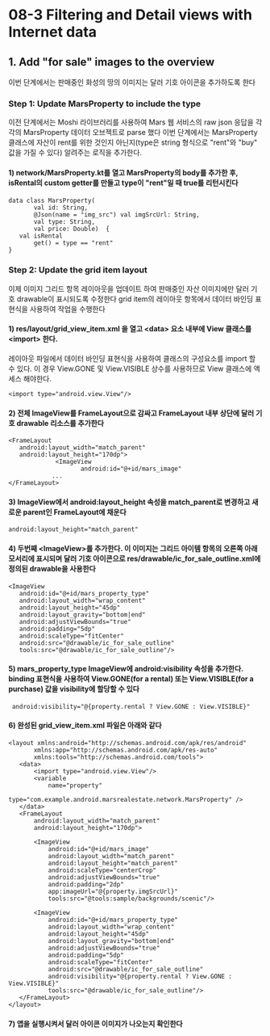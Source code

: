 # 08-3 Filtering and Detail views with Internet data

## 1. Add "for sale" images to the overview
이번 단계에서는 판매중인 화성의 땅의 이미지는 달러 기호 아이콘을 추가하도록 한다


### Step 1: Update MarsProperty to include the type
이전 단계에서는 Moshi 라이브러리를 사용하여 Mars 웹 서비스의 raw json 응답을 각각의 MarsProperty 데이터 오브젝트로 parse 했다
이번 단계에서는 MarsProperty 클래스에 자산이 rent를 위한 것인지 아닌지(type은 string 형식으로 "rent"와 "buy" 값을 가질 수 있다) 알려주는 로직을 추가한다. 

#### 1) network/MarsProperty.kt를 열고 MarsProperty의 body를 추가한 후, isRental의 custom getter를 만들고 type이 "rent"일 때 true를 리턴시킨다

```
data class MarsProperty(
       val id: String,
       @Json(name = "img_src") val imgSrcUrl: String,
       val type: String,
       val price: Double)  {
   val isRental
       get() = type == "rent"
}
```

### Step 2: Update the grid item layout
이제 이미지 그리드 항목 레이아웃을 업데이트 하여 판매중인 자산 이미지에만 달러 기호 drawable이 표시되도록 수정한다
grid item의 레이아웃 항목에서 데이터 바인딩 표현식을 사용하여 작업을 수행한다

#### 1) res/layout/grid_view_item.xml 을 열고 \<data\> 요소 내부에 View 클래스를 \<import\> 한다. 
레이아웃 파일에서 데이터 바인딩 표현식을 사용하여 클래스의 구성요소를 import 할 수 있다. 이 경우 View.GONE 및 View.VISIBLE 상수를 사용하므로 View 클래스에 액세스 해야한다.

```
<import type="android.view.View"/>
```

#### 2) 전체 ImageView를 FrameLayout으로 감싸고 FrameLayout 내부 상단에 달러 기호 drawable 리소스를 추가한다

```
<FrameLayout
   android:layout_width="match_parent"
   android:layout_height="170dp">
             <ImageView 
                    android:id="@+id/mars_image"
            ...
</FrameLayout>
```

#### 3) ImageView에서 android:layout_height 속성을 match_parent로 변경하고 새로운 parent인 FrameLayout에 채운다

```
android:layout_height="match_parent"
```

#### 4) 두번째 \<ImageView\>를 추가한다. 이 이미지는 그리드 아이템 항목의 오른쪽 아래 모서리에 표시되며 달러 기호 아이콘으로 res\/drawable\/ic_for_sale_outline.xml에 정의된 drawable을 사용한다

```
<ImageView
   android:id="@+id/mars_property_type"
   android:layout_width="wrap_content"
   android:layout_height="45dp"
   android:layout_gravity="bottom|end"
   android:adjustViewBounds="true"
   android:padding="5dp"
   android:scaleType="fitCenter"
   android:src="@drawable/ic_for_sale_outline"
   tools:src="@drawable/ic_for_sale_outline"/>
```

#### 5) mars_property_type ImageView에 android:visibility 속성을 추가한다. binding 표현식을 사용하여 View.GONE(for a rental) 또는 View.VISIBLE(for a purchase) 값을 visibility에 할당할 수 있다

```
 android:visibility="@{property.rental ? View.GONE : View.VISIBLE}"
```

#### 6) 완성된 grid_view_item.xml 파일은 아래와 같다

```
<layout xmlns:android="http://schemas.android.com/apk/res/android"
       xmlns:app="http://schemas.android.com/apk/res-auto"
       xmlns:tools="http://schemas.android.com/tools">
   <data>
       <import type="android.view.View"/>
       <variable
           name="property"
           type="com.example.android.marsrealestate.network.MarsProperty" />
   </data>
   <FrameLayout
       android:layout_width="match_parent"
       android:layout_height="170dp">

       <ImageView
           android:id="@+id/mars_image"
           android:layout_width="match_parent"
           android:layout_height="match_parent"
           android:scaleType="centerCrop"
           android:adjustViewBounds="true"
           android:padding="2dp"
           app:imageUrl="@{property.imgSrcUrl}"
           tools:src="@tools:sample/backgrounds/scenic"/>

       <ImageView
           android:id="@+id/mars_property_type"
           android:layout_width="wrap_content"
           android:layout_height="45dp"
           android:layout_gravity="bottom|end"
           android:adjustViewBounds="true"
           android:padding="5dp"
           android:scaleType="fitCenter"
           android:src="@drawable/ic_for_sale_outline"
           android:visibility="@{property.rental ? View.GONE : View.VISIBLE}"
           tools:src="@drawable/ic_for_sale_outline"/>
   </FrameLayout>
</layout>
```


#### 7) 앱을 실행시켜서 달러 아이콘 이미지가 나오는지 확인한다